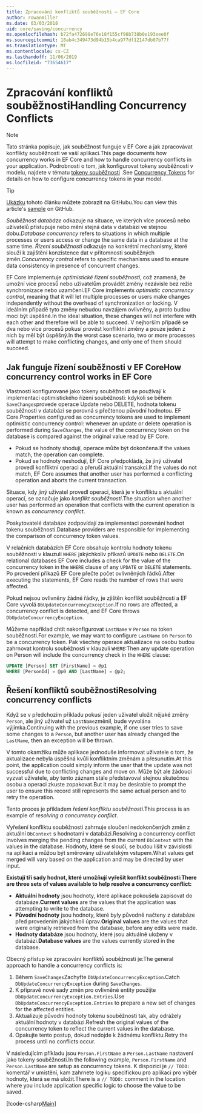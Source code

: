 ```yaml
---
title: Zpracování konfliktů souběžnosti – EF Core
author: rowanmiller
ms.date: 03/03/2018
uid: core/saving/concurrency
ms.openlocfilehash: b72fa472698e76e18f155cf96b738b0e193eee0f
ms.sourcegitcommit: 18ab4c349473d94b15b4ca977df12147db07b77f
ms.translationtype: MT
ms.contentlocale: cs-CZ
ms.lasthandoff: 11/06/2019
ms.locfileid: "73654617"
---
```

# <a name="handling-concurrency-conflicts"></a><span data-ttu-id="d500e-102">Zpracování konfliktů souběžnosti</span><span class="sxs-lookup"><span data-stu-id="d500e-102">Handling Concurrency Conflicts</span></span>

> [!NOTE]
> <span data-ttu-id="d500e-103">Tato stránka popisuje, jak souběžnost funguje v EF Core a jak zpracovávat konflikty souběžnosti ve vaší aplikaci.</span><span class="sxs-lookup"><span data-stu-id="d500e-103">This page documents how concurrency works in EF Core and how to handle concurrency conflicts in your application.</span></span> <span data-ttu-id="d500e-104">Podrobnosti o tom, jak konfigurovat tokeny souběžnosti v modelu, najdete v tématu [tokeny souběžnosti](xref:core/modeling/concurrency) .</span><span class="sxs-lookup"><span data-stu-id="d500e-104">See [Concurrency Tokens](xref:core/modeling/concurrency) for details on how to configure concurrency tokens in your model.</span></span>

> [!TIP]
> <span data-ttu-id="d500e-105">[Ukázku](https://github.com/aspnet/EntityFramework.Docs/tree/master/samples/core/Saving/Concurrency/) tohoto článku můžete zobrazit na GitHubu.</span><span class="sxs-lookup"><span data-stu-id="d500e-105">You can view this article's [sample](https://github.com/aspnet/EntityFramework.Docs/tree/master/samples/core/Saving/Concurrency/) on GitHub.</span></span>

<span data-ttu-id="d500e-106">_Souběžnost databáze_ odkazuje na situace, ve kterých více procesů nebo uživatelů přistupuje nebo mění stejná data v databázi ve stejnou dobu.</span><span class="sxs-lookup"><span data-stu-id="d500e-106">_Database concurrency_ refers to situations in which multiple processes or users access or change the same data in a database at the same time.</span></span> <span data-ttu-id="d500e-107">_Řízení souběžnosti_ odkazuje na konkrétní mechanismy, které slouží k zajištění konzistence dat v přítomnosti souběžných změn.</span><span class="sxs-lookup"><span data-stu-id="d500e-107">_Concurrency control_ refers to specific mechanisms used to ensure data consistency in presence of concurrent changes.</span></span>

<span data-ttu-id="d500e-108">EF Core implementuje _optimistické řízení souběžnosti_, což znamená, že umožní více procesů nebo uživatelům provádět změny nezávisle bez režie synchronizace nebo uzamčení.</span><span class="sxs-lookup"><span data-stu-id="d500e-108">EF Core implements _optimistic concurrency control_, meaning that it will let multiple processes or users make changes independently without the overhead of synchronization or locking.</span></span> <span data-ttu-id="d500e-109">V ideálním případě tyto změny nebudou navzájem ovlivněny, a proto budou moci být úspěšné.</span><span class="sxs-lookup"><span data-stu-id="d500e-109">In the ideal situation, these changes will not interfere with each other and therefore will be able to succeed.</span></span> <span data-ttu-id="d500e-110">V nejhorším případě se dva nebo více procesů pokusí provést konfliktní změny a pouze jeden z nich by měl být úspěšný.</span><span class="sxs-lookup"><span data-stu-id="d500e-110">In the worst case scenario, two or more processes will attempt to make conflicting changes, and only one of them should succeed.</span></span>

## <a name="how-concurrency-control-works-in-ef-core"></a><span data-ttu-id="d500e-111">Jak funguje řízení souběžnosti v EF Core</span><span class="sxs-lookup"><span data-stu-id="d500e-111">How concurrency control works in EF Core</span></span>

<span data-ttu-id="d500e-112">Vlastnosti konfigurované jako tokeny souběžnosti se používají k implementaci optimistického řízení souběžnosti: kdykoli se během `SaveChanges`provede operace Update nebo DELETE, hodnota tokenu souběžnosti v databázi se porovná s přečtenou původní hodnotou. EF Core.</span><span class="sxs-lookup"><span data-stu-id="d500e-112">Properties configured as concurrency tokens are used to implement optimistic concurrency control: whenever an update or delete operation is performed during `SaveChanges`, the value of the concurrency token on the database is compared against the original value read by EF Core.</span></span>

- <span data-ttu-id="d500e-113">Pokud se hodnoty shodují, operace může být dokončena.</span><span class="sxs-lookup"><span data-stu-id="d500e-113">If the values match, the operation can complete.</span></span>
- <span data-ttu-id="d500e-114">Pokud se hodnoty neshodují, EF Core předpokládá, že jiný uživatel provedl konfliktní operaci a přeruší aktuální transakci.</span><span class="sxs-lookup"><span data-stu-id="d500e-114">If the values do not match, EF Core assumes that another user has performed a conflicting operation and aborts the current transaction.</span></span>

<span data-ttu-id="d500e-115">Situace, kdy jiný uživatel provedl operaci, která je v konfliktu s aktuální operací, se označuje jako _konflikt souběžnosti_.</span><span class="sxs-lookup"><span data-stu-id="d500e-115">The situation when another user has performed an operation that conflicts with the current operation is known as _concurrency conflict_.</span></span>

<span data-ttu-id="d500e-116">Poskytovatelé databáze zodpovídají za implementaci porovnání hodnot tokenu souběžnosti.</span><span class="sxs-lookup"><span data-stu-id="d500e-116">Database providers are responsible for implementing the comparison of concurrency token values.</span></span>

<span data-ttu-id="d500e-117">V relačních databázích EF Core obsahuje kontrolu hodnoty tokenu souběžnosti v klauzuli `WHERE` jakýchkoliv příkazů `UPDATE` nebo `DELETE`.</span><span class="sxs-lookup"><span data-stu-id="d500e-117">On relational databases EF Core includes a check for the value of the concurrency token in the `WHERE` clause of any `UPDATE` or `DELETE` statements.</span></span> <span data-ttu-id="d500e-118">Po provedení příkazů EF Core přečte počet ovlivněných řádků.</span><span class="sxs-lookup"><span data-stu-id="d500e-118">After executing the statements, EF Core reads the number of rows that were affected.</span></span>

<span data-ttu-id="d500e-119">Pokud nejsou ovlivněny žádné řádky, je zjištěn konflikt souběžnosti a EF Core vyvolá `DbUpdateConcurrencyException`.</span><span class="sxs-lookup"><span data-stu-id="d500e-119">If no rows are affected, a concurrency conflict is detected, and EF Core throws `DbUpdateConcurrencyException`.</span></span>

<span data-ttu-id="d500e-120">Můžeme například chtít nakonfigurovat `LastName` v `Person` na token souběžnosti.</span><span class="sxs-lookup"><span data-stu-id="d500e-120">For example, we may want to configure `LastName` on `Person` to be a concurrency token.</span></span> <span data-ttu-id="d500e-121">Pak všechny operace aktualizace na osobu budou zahrnovat kontrolu souběžnosti v klauzuli `WHERE`:</span><span class="sxs-lookup"><span data-stu-id="d500e-121">Then any update operation on Person will include the concurrency check in the `WHERE` clause:</span></span>

``` sql
UPDATE [Person] SET [FirstName] = @p1
WHERE [PersonId] = @p0 AND [LastName] = @p2;
```

## <a name="resolving-concurrency-conflicts"></a><span data-ttu-id="d500e-122">Řešení konfliktů souběžnosti</span><span class="sxs-lookup"><span data-stu-id="d500e-122">Resolving concurrency conflicts</span></span>

<span data-ttu-id="d500e-123">Když se v předchozím příkladu pokusí jeden uživatel uložit nějaké změny `Person`, ale jiný uživatel už `LastName`změnil, bude vyvolána výjimka.</span><span class="sxs-lookup"><span data-stu-id="d500e-123">Continuing with the previous example, if one user tries to save some changes to a `Person`, but another user has already changed the `LastName`, then an exception will be thrown.</span></span>

<span data-ttu-id="d500e-124">V tomto okamžiku může aplikace jednoduše informovat uživatele o tom, že aktualizace nebyla úspěšná kvůli konfliktním změnám a přesunutím.</span><span class="sxs-lookup"><span data-stu-id="d500e-124">At this point, the application could simply inform the user that the update was not successful due to conflicting changes and move on.</span></span> <span data-ttu-id="d500e-125">Může být ale žádoucí vyzvat uživatele, aby tento záznam stále představoval stejnou skutečnou osobu a operaci zkuste zopakovat.</span><span class="sxs-lookup"><span data-stu-id="d500e-125">But it may be desirable to prompt the user to ensure this record still represents the same actual person and to retry the operation.</span></span>

<span data-ttu-id="d500e-126">Tento proces je příkladem _řešení konfliktu souběžnosti_.</span><span class="sxs-lookup"><span data-stu-id="d500e-126">This process is an example of _resolving a concurrency conflict_.</span></span>

<span data-ttu-id="d500e-127">Vyřešení konfliktu souběžnosti zahrnuje sloučení nedokončených změn z aktuální `DbContext` s hodnotami v databázi.</span><span class="sxs-lookup"><span data-stu-id="d500e-127">Resolving a concurrency conflict involves merging the pending changes from the current `DbContext` with the values in the database.</span></span> <span data-ttu-id="d500e-128">Hodnoty, které se sloučí, se budou lišit v závislosti na aplikaci a můžou být směrovány uživatelským vstupem.</span><span class="sxs-lookup"><span data-stu-id="d500e-128">What values get merged will vary based on the application and may be directed by user input.</span></span>

<span data-ttu-id="d500e-129">**Existují tři sady hodnot, které umožňují vyřešit konflikt souběžnosti:**</span><span class="sxs-lookup"><span data-stu-id="d500e-129">**There are three sets of values available to help resolve a concurrency conflict:**</span></span>

- <span data-ttu-id="d500e-130">**Aktuální hodnoty** jsou hodnoty, které aplikace pokoušela zapisovat do databáze.</span><span class="sxs-lookup"><span data-stu-id="d500e-130">**Current values** are the values that the application was attempting to write to the database.</span></span>
- <span data-ttu-id="d500e-131">**Původní hodnoty** jsou hodnoty, které byly původně načteny z databáze před provedením jakýchkoli úprav.</span><span class="sxs-lookup"><span data-stu-id="d500e-131">**Original values** are the values that were originally retrieved from the database, before any edits were made.</span></span>
- <span data-ttu-id="d500e-132">**Hodnoty databáze** jsou hodnoty, které jsou aktuálně uloženy v databázi.</span><span class="sxs-lookup"><span data-stu-id="d500e-132">**Database values** are the values currently stored in the database.</span></span>

<span data-ttu-id="d500e-133">Obecný přístup ke zpracování konfliktů souběžnosti je:</span><span class="sxs-lookup"><span data-stu-id="d500e-133">The general approach to handle a concurrency conflicts is:</span></span>

1. <span data-ttu-id="d500e-134">Během `SaveChanges`Zachyťte `DbUpdateConcurrencyException`.</span><span class="sxs-lookup"><span data-stu-id="d500e-134">Catch `DbUpdateConcurrencyException` during `SaveChanges`.</span></span>
2. <span data-ttu-id="d500e-135">K přípravě nové sady změn pro ovlivněné entity použijte `DbUpdateConcurrencyException.Entries`.</span><span class="sxs-lookup"><span data-stu-id="d500e-135">Use `DbUpdateConcurrencyException.Entries` to prepare a new set of changes for the affected entities.</span></span>
3. <span data-ttu-id="d500e-136">Aktualizuje původní hodnoty tokenu souběžnosti tak, aby odrážely aktuální hodnoty v databázi.</span><span class="sxs-lookup"><span data-stu-id="d500e-136">Refresh the original values of the concurrency token to reflect the current values in the database.</span></span>
4. <span data-ttu-id="d500e-137">Opakujte tento postup, dokud nedojde k žádnému konfliktu.</span><span class="sxs-lookup"><span data-stu-id="d500e-137">Retry the process until no conflicts occur.</span></span>

<span data-ttu-id="d500e-138">V následujícím příkladu jsou `Person.FirstName` a `Person.LastName` nastavení jako tokeny souběžnosti.</span><span class="sxs-lookup"><span data-stu-id="d500e-138">In the following example, `Person.FirstName` and `Person.LastName` are setup as concurrency tokens.</span></span> <span data-ttu-id="d500e-139">K dispozici je `// TODO:` komentář v umístění, kam zahrnete logiku specifickou pro aplikaci pro výběr hodnoty, která se má uložit.</span><span class="sxs-lookup"><span data-stu-id="d500e-139">There is a `// TODO:` comment in the location where you include application specific logic to choose the value to be saved.</span></span>

[!code-csharp[Main](../../../samples/core/Saving/Concurrency/Sample.cs?name=ConcurrencyHandlingCode&highlight=34-35)]
